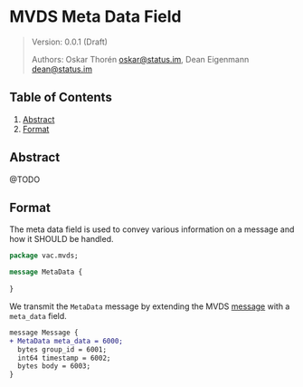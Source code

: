 #  MVDS Meta Data Field

> Version: 0.0.1 (Draft)
> 
> Authors: Oskar Thorén <oskar@status.im>, Dean Eigenmann <dean@status.im>

##  Table of Contents

1. [Abstract](#abstract)
2. [Format](#format)

## Abstract

@TODO

<!-- In this specification, we describe a method to provide consistency through various means as well as modifying synchronization of [MVDS](./README.md). This specification mainly describes a format for the header field of an [MVDS message](./README.md#payloads) that modifies the functionality of MVDS. -->

## Format

The meta data field is used to convey various information on a message and how it SHOULD be handled.

```protobuf
package vac.mvds;

message MetaData {
  
}
```

We transmit the `MetaData` message by extending the MVDS [message](./README.md#payloads) with a `meta_data` field.

```diff
message Message {
+ MetaData meta_data = 6000;
  bytes group_id = 6001;
  int64 timestamp = 6002;
  bytes body = 6003;
}
```
<!-- ### Fields

| Name       |  Description                                                             |
| ---------- | ------------------------------------------------------------------------ |
| `parents`  |  contains a list of parent [`message identifiers`](./README.md#payloads) |
| `sequence` |  sequence number of the message                                          |
| `ack`      |  contains a flag whether a message needs to be acknowledged or not.      | -->
